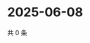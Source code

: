 # 2025-06-08

共 0 条

<!-- BEGIN ZHIHUQUESTIONS -->
<!-- 最后更新时间 Sun Jun 08 2025 22:09:33 GMT+0800 (China Standard Time) -->

<!-- END ZHIHUQUESTIONS -->
